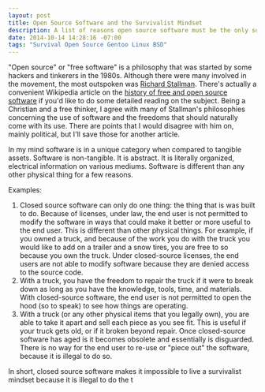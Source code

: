 ```yaml
---
layout: post
title: Open Source Software and the Survivalist Mindset
description: A list of reasons open source software must be the only software used for survival.
date: 2014-10-14 14:28:16 -07:00
tags: "Survival Open Source Gentoo Linux BSD"
---
```


"Open source" or "free software" is a philosophy that was started by some hackers and tinkerers in the 1980s. Although there were many involved in the movement, the most outspoken was [Richard Stallman](https://en.wikipedia.org/wiki/Richard_Stallman). There's actually a convenient Wikipedia article on the [history of free and open source software](https://en.wikipedia.org/wiki/History_of_free_and_open-source_software) if you'd like to do some detailed reading on the subject. Being a Christian and a free thinker, I agree with many of Stallman's philosophies concerning the use of software and the freedoms that should naturally come with its use. There are points that I would disagree with him on, mainly political, but I'll save those for another article.

In my mind software is in a unique category when compared to tangible assets. Software is non-tangible. It is abstract. It is literally organized, electrical information on various mediums. Software is different than any other physical thing for a few reasons.

Examples:

1. Closed source software can only do one thing: the thing that is was built to do. Because of licenses, under law, the end user is not permitted to modify the software in ways that could make it better or more useful to the end user. This is different than other physical things. For example, if you owned a truck, and because of the work you do with the truck you would like to add on a trailer and a snow tires, you are free to so because you own the truck. Under closed-source licenses, the end users are not able to modify software because they are denied access to the source code.
2. With a truck, you have the freedom to repair the truck if it were to break down as long as you have the knowledge, tools, time, and materials. With closed-source software, the end user is not permitted to open the hood (so to speak) to see how things are operating.
3. With a truck (or any other physical items that you legally own), you are able to take it apart and sell each piece as you see fit. This is useful if your truck gets old, or if it broken beyond repair. Once closed-source software has aged is it becomes obsolete and essentially is disguarded. There is no way for the end user to re-use or "piece out" the software, because it is illegal to do so.

In short, closed source software makes it impossible to live a survivalist mindset because it is illegal to do the t